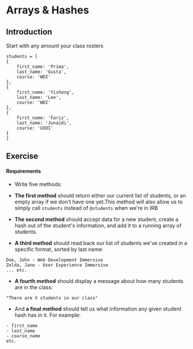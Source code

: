# Arrays & Hashes

## Introduction

Start with any amount your class rosters

```
students = [
{
    first_name: 'Prima',
    last_name: 'Gusta',
    course: 'WDI'
},
{
    first_name: 'Yisheng',
    last_name: 'Lee',
    course: 'WDI'
},
{
    first_name: 'Fariz',
    last_name: 'Junaidi',
    course: 'UXDI'
}
]
```


## Exercise

#### Requirements

- Write five methods:

- **The first method** should return either our current list of students, or an empty array if we don't have one yet.This method will also allow us to simply call `students` instead of `@students` when we're in IRB

- **The second method** should accept data for a new student, create a hash out of the student's information, and add it to a running array of students.

- **A third method** should read back our list of students we've created in a specific format, sorted by last name:
```
Doe, John - Web Development Immersive
Zelda, Jane - User Experience Immersive
... etc.
```

- **A fourth method** should display a message about how many students are in the class:
```
"There are X students in our class"
```

- And **a final method** should tell us what information any given student hash has in it. For example:
```
- first_name
- last_name
- course_name
etc.
```
